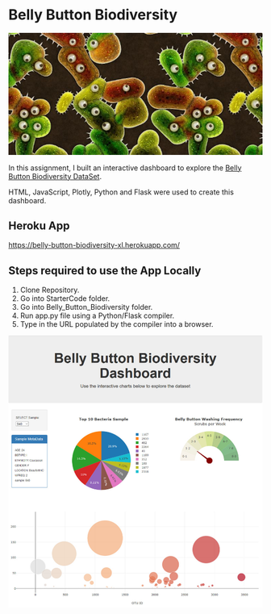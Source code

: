 # Belly Button Biodiversity

![Bacteria by filterforge.com](Images/bacteria_by_filterforgedotcom_half.jpg)

In this assignment, I built an interactive dashboard to explore the [Belly Button Biodiversity DataSet](http://robdunnlab.com/projects/belly-button-biodiversity/).

HTML, JavaScript, Plotly, Python and Flask were used to create this dashboard.

## Heroku App
https://belly-button-biodiversity-xl.herokuapp.com/

## Steps required to use the App Locally
1) Clone Repository.
1) Go into StarterCode folder.
1) Go into Belly_Button_Biodiversity folder.
1) Run app.py file using a Python/Flask compiler.
1) Type in the URL populated by the compiler into a browser.

![Sample App Screenshot](Images/dashboard.jpg)

